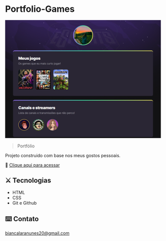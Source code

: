 # Portfolio-Games

![preview](./.github/preview.png)

> Portfólio

Projeto construido com base nos meus gostos pessoais.

🔗 [Clique aqui para acessar](https://nunesbi.github.io/nlw-esports-explorer)

## ⚔️ Tecnologias 

- HTML
- CSS
- Git e Github

## ⌨️ Contato

biancalaranunes20@gmail.com 

